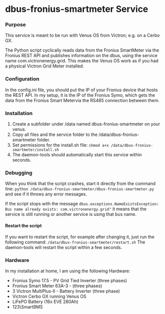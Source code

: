 # dbus-fronius-smartmeter Service

### Purpose

This service is meant to be run with Venus OS from Victron; e.g. on a Cerbo GX.

The Python script cyclically reads data from the Fronius SmartMeter via the Fronius REST API and publishes information on the dbus, using the service name com.victronenergy.grid. This makes the Venus OS work as if you had a physical Victron Grid Meter installed.

### Configuration

In the config.ini file, you should put the IP of your Fronius device that hosts the REST API. In my setup, it is the IP of the Fronius Symo, which gets the data from the Fronius Smart Metervia the RS485 connection between them.

### Installation

1. Create a subfolder under /data named dbus-fronius-smartmeter on your venus.
2. Copy all files and the service folder to the /data/dbus-fronius-smartmeter folder.
3. Set permissions for the install.sh file: `chmod a+x /data/dbus-fronius-smartmeter/install.sh`
4. The daemon-tools should automatically start this service within seconds.

### Debugging

When you think that the script crashes, start it directly from the command line:
`python /data/dbus-fronius-smartmeter/dbus-fronius-smartmeter.py`
and see if it throws any error messages.

If the script stops with the message
`dbus.exceptions.NameExistsException: Bus name already exists: com.victronenergy.grid"`
it means that the service is still running or another service is using that bus name.

#### Restart the script

If you want to restart the script, for example after changing it, just run the following command:
`/data/dbus-fronius-smartmeter/restart.sh`
The daemon-tools will restart the script within a few seconds.

### Hardware

In my installation at home, I am using the following Hardware:
- Fronius Symo 17.5 - PV Grid Tied Inverter (three phases)
- Fronius Smart Meter 63A-3 - (three phases)
- 3 Victron MultiPlus-II - Battery Inverter (three phase)
- Victron Cerbo GX running Venus OS
- LiFePO Battery (16x EVE 280Ah)
- 123\SmartBMS
